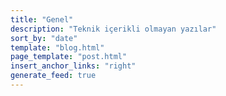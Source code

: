 ```yaml
---
title: "Genel"
description: "Teknik içerikli olmayan yazılar"
sort_by: "date"
template: "blog.html"
page_template: "post.html"
insert_anchor_links: "right"
generate_feed: true
---
```

